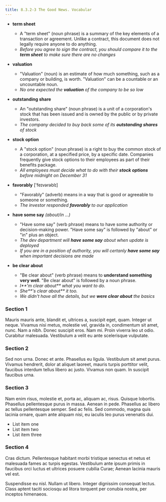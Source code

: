 ```yaml
---
title: 8.3.2-3 The Good News. Vocabular
---
```


- **term sheet**
  - A "term sheet" (noun phrase) is a summary of the key elements of a transaction or agreement. Unlike a contract, this document does not legally require anyone to do anything. 
  - _Before you agree to sign the contract, you should compare it to the **term sheet** to make sure there are no changes_
- **valuation**
  - "Valuation" (noun) is an estimate of how much something, such as a company or building, is worth. "Valuation" can be a countable or an uncountable noun.
  - _No one expected the **valuation** of the company to be so low_
- **outstanding share**
  - An "outstanding share" (noun phrase) is a unit of a corporation's stock that has been issued and is owned by the public or by private investors.
  - _The company decided to buy back some of its **outstanding shares** of stock_
- **stock option**
  - A "stock option" (noun phrase) is a right to buy the common stock of a corporation, at a specified price, by a specific date. Companies frequently give stock options to their employees as part of their benefits package.
  - _All employees must decide what to do with their **stock options** before midnight on December 31_


- **favorably**  ['feɪvərəblɪ]
  - "Favorably" (adverb) means in a way that is good or agreeable to someone or something.
  - _The investor responded **favorably** to our application_
- **have some say** _(about/in ...)_
  - "Have some say" (verb phrase) means to have some authority or decision-making power. "Have some say" is followed by "about" or "in" plus an object.
  - _The dev department will **have some say** about when update is deployed_
  - _If you are in a position of authority, you will certanly **have some say** when important decisions are made_
- **be clear about**
  - "Be clear about" (verb phrase) means to **understand something very well**. "Be clear about" is followed by a noun phrase.
  - _I**'m clear about** what you want to do._
  - _She**'s clear about** it too._
  -  _We didn't have all the details, but we **were clear about** the basics_

<script>
  $(function() {
    $( "#accordion" ).accordion();
  });
  </script>
  
<div id="accordion">
  <h3>Section 1</h3>
  <div>
    <p>
    Mauris mauris ante, blandit et, ultrices a, suscipit eget, quam. Integer
    ut neque. Vivamus nisi metus, molestie vel, gravida in, condimentum sit
    amet, nunc. Nam a nibh. Donec suscipit eros. Nam mi. Proin viverra leo ut
    odio. Curabitur malesuada. Vestibulum a velit eu ante scelerisque vulputate.
    </p>
  </div>
  <h3>Section 2</h3>
  <div>
    <p>
    Sed non urna. Donec et ante. Phasellus eu ligula. Vestibulum sit amet
    purus. Vivamus hendrerit, dolor at aliquet laoreet, mauris turpis porttitor
    velit, faucibus interdum tellus libero ac justo. Vivamus non quam. In
    suscipit faucibus urna.
    </p>
  </div>
  <h3>Section 3</h3>
  <div>
    <p>
    Nam enim risus, molestie et, porta ac, aliquam ac, risus. Quisque lobortis.
    Phasellus pellentesque purus in massa. Aenean in pede. Phasellus ac libero
    ac tellus pellentesque semper. Sed ac felis. Sed commodo, magna quis
    lacinia ornare, quam ante aliquam nisi, eu iaculis leo purus venenatis dui.
    </p>
    <ul>
      <li>List item one</li>
      <li>List item two</li>
      <li>List item three</li>
    </ul>
  </div>
  <h3>Section 4</h3>
  <div>
    <p>
    Cras dictum. Pellentesque habitant morbi tristique senectus et netus
    et malesuada fames ac turpis egestas. Vestibulum ante ipsum primis in
    faucibus orci luctus et ultrices posuere cubilia Curae; Aenean lacinia
    mauris vel est.
    </p>
    <p>
    Suspendisse eu nisl. Nullam ut libero. Integer dignissim consequat lectus.
    Class aptent taciti sociosqu ad litora torquent per conubia nostra, per
    inceptos himenaeos.
    </p>
  </div>
</div>
